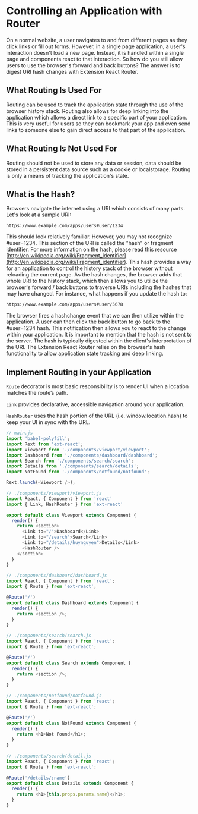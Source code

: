 # Controlling an Application with Router

On a normal website, a user navigates to and from different pages as they click links or fill out forms. However, in a single page application, a user's interaction doesn't load a new page. Instead, it is handled within a single page and components react to that interaction. So how do you still allow users to use the browser's forward and back buttons? The answer is to digest URI hash changes with Extension React Router.

## What Routing Is Used For

Routing can be used to track the application state through the use of the browser history stack. Routing also allows for deep linking into the application which allows a direct link to a specific part of your application. This is very useful for users so they can bookmark your app and even send links to someone else to gain direct access to that part of the application.

## What Routing Is Not Used For

Routing should not be used to store any data or session, data should be stored in a persistent data source such as a cookie or localstorage. Routing is only a means of tracking the application's state.

## What is the Hash?

Browsers navigate the internet using a URI which consists of many parts. Let's look at a sample URI:

```
https://www.example.com/apps/users#user/1234
```

This should look relatively familiar. However, you may not recognize #user=1234. This section of the URI is called the "hash" or fragment identifier. For more information on the hash, please read this resource [http://en.wikipedia.org/wiki/Fragment_identifier](http://en.wikipedia.org/wiki/Fragment_identifier). This hash provides a way for an application to control the history stack of the browser without reloading the current page. As the hash changes, the browser adds that whole URI to the history stack, which then allows you to utilize the browser's forward / back buttons to traverse URIs including the hashes that may have changed. For instance, what happens if you update the hash to:

```
https://www.example.com/apps/users#user/5678
```

The browser fires a hashchange event that we can then utilize within the application. A user can then click the back button to go back to the #user=1234 hash. This notification then allows you to react to the change within your application. It is important to mention that the hash is not sent to the server. The hash is typically digested within the client's interpretation of the URI. The Extension React Router relies on the browser's hash functionality to allow application state tracking and deep linking.

## Implement Routing in your Application

`Route` decorator is most basic responsibility is to render UI when a location matches the route’s path.

`Link` provides declarative, accessible navigation around your application.

`HashRouter` uses the hash portion of the URL (i.e. window.location.hash) to keep your UI in sync with the URL.

```js
// main.js
import 'babel-polyfill';
import Rext from 'ext-react';
import Viewport from './components/viewport/viewport';
import Dashboard from './components/dashboard/dashboard';
import Search from './components/search/search';
import Details from './components/search/details';
import NotFound from './components/notfound/notfound';

Rext.launch(<Viewport />);
```

```js
// ./components/viewport/viewport.js
import React, { Component } from 'react'
import { Link, HashRouter } from 'ext-react'

export default class Viewport extends Component {
  render() {
    return <section>
      <Link to="/">Dashboard</Link>
      <Link to="/search">Search</Link>
      <Link to="/details/huynguyen">Details</Link>
      <HashRouter />
    </section>
  }
}
```

```js
// ./components/dashboard/dashboard.js
import React, { Component } from 'react';
import { Route } from 'ext-react';

@Route('/')
export default class Dashboard extends Component {
  render() {
    return <section />;
  }
}
```

```js
// ./components/search/search.js
import React, { Component } from 'react';
import { Route } from 'ext-react';

@Route('/')
export default class Search extends Component {
  render() {
    return <section />;
  }
}
```

```js
// ./components/notfound/notfound.js
import React, { Component } from 'react';
import { Route } from 'ext-react';

@Route('/')
export default class NotFound extends Component {
  render() {
    return <h1>Not Found</h1>;
  }
}
```


```js
// ./components/search/detail.js
import React, { Component } from 'react';
import { Route } from 'ext-react';

@Route('/details/:name')
export default class Details extends Component {
  render() {
    return <h1>{this.props.params.name}</h1>;
  }
}
```